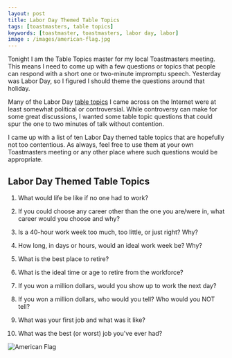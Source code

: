```yaml
---
layout: post
title: Labor Day Themed Table Topics
tags: [toastmasters, table topics]
keywords: [toastmaster, toastmasters, labor day, labor]
image : /images/american-flag.jpg
---
```


Tonight I am the Table Topics master for my local Toastmasters meeting. This means I need to come up with a few questions or topics that people can respond with a short one or two-minute impromptu speech. Yesterday was Labor Day, so I figured I should theme the questions around that holiday.

Many of the Labor Day [table topics](https://www.joehxblog.com/tags/table-topics/) I came across on the Internet were at least somewhat political or controversial. While controversy can make for some great discussions, I wanted some table topic questions that could spur the one to two minutes of talk without contention.

I came up with a list of ten Labor Day themed table topics that are hopefully not too contentious. As always, feel free to use them at your own Toastmasters meeting or any other place where such questions would be appropriate.

## Labor Day Themed Table Topics

1. What would life be like if no one had to work?

2. If you could choose any career other than the one you are/were in, what career would you choose and why?

3. Is a 40-hour work week too much, too little, or just right? Why?

4. How long, in days or hours, would an ideal work week be? Why?

5. What is the best place to retire?

6. What is the ideal time or age to retire from the workforce?

7. If you won a million dollars, would you show up to work the next day?

8. If you won a million dollars, who would you tell? Who would you NOT tell?

9. What was your first job and what was it like?

10. What was the best (or worst) job you've ever had?

![American Flag](/images/american-flag.jpg)
